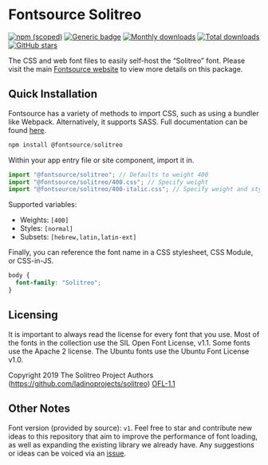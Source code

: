# Fontsource Solitreo

[![npm (scoped)](https://img.shields.io/npm/v/@fontsource/solitreo?color=brightgreen)](https://www.npmjs.com/package/@fontsource/solitreo) [![Generic badge](https://img.shields.io/badge/fontsource-passing-brightgreen)](https://github.com/fontsource/fontsource) [![Monthly downloads](https://badgen.net/npm/dm/@fontsource/solitreo)](https://github.com/fontsource/fontsource) [![Total downloads](https://badgen.net/npm/dt/@fontsource/solitreo)](https://github.com/fontsource/fontsource) [![GitHub stars](https://img.shields.io/github/stars/fontsource/fontsource.svg?style=social&label=Star)](https://github.com/fontsource/fontsource/stargazers)

The CSS and web font files to easily self-host the “Solitreo” font. Please visit the main [Fontsource website](https://fontsource.org/fonts/solitreo) to view more details on this package.

## Quick Installation

Fontsource has a variety of methods to import CSS, such as using a bundler like Webpack. Alternatively, it supports SASS. Full documentation can be found [here](https://fontsource.org/docs/getting-started/introduction).

```javascript
npm install @fontsource/solitreo
```

Within your app entry file or site component, import it in.

```javascript
import "@fontsource/solitreo"; // Defaults to weight 400
import "@fontsource/solitreo/400.css"; // Specify weight
import "@fontsource/solitreo/400-italic.css"; // Specify weight and style

```

Supported variables:
- Weights: `[400]`
- Styles: `[normal]`
- Subsets: `[hebrew,latin,latin-ext]`

Finally, you can reference the font name in a CSS stylesheet, CSS Module, or CSS-in-JS.

```css
body {
  font-family: "Solitreo";
}
```

## Licensing
It is important to always read the license for every font that you use.
Most of the fonts in the collection use the SIL Open Font License, v1.1. Some fonts use the Apache 2 license. The Ubuntu fonts use the Ubuntu Font License v1.0.

Copyright 2019 The Solitreo Project Authors (https://github.com/ladinoprojects/solitreo)
[OFL-1.1](http://scripts.sil.org/OFL)

## Other Notes
Font version (provided by source): `v1`.
Feel free to star and contribute new ideas to this repository that aim to improve the performance of font loading, as well as expanding the existing library we already have. Any suggestions or ideas can be voiced via an [issue](https://github.com/fontsource/fontsource/issues).
